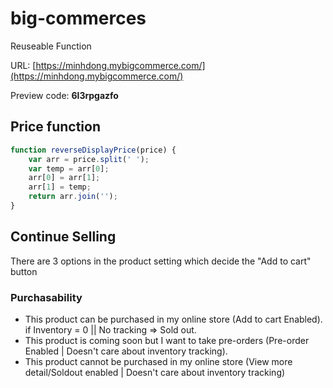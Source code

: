 # big-commerces
Reuseable Function

URL: [https://minhdong.mybigcommerce.com/](https://minhdong.mybigcommerce.com/)

Preview code: **6l3rpgazfo**

## Price function

```javascript
function reverseDisplayPrice(price) {
    var arr = price.split(' ');
    var temp = arr[0];
    arr[0] = arr[1];
    arr[1] = temp;
    return arr.join('');
}
```

## Continue Selling

There are 3 options in the product setting which decide the "Add to cart" button


### Purchasability
- This product can be purchased in my online store (Add to cart Enabled). if Inventory = 0 || No tracking => Sold out.
- This product is coming soon but I want to take pre-orders (Pre-order Enabled | Doesn't care about inventory tracking).
- This product cannot be purchased in my online store (View more detail/Soldout enabled | Doesn't care about inventory tracking)
